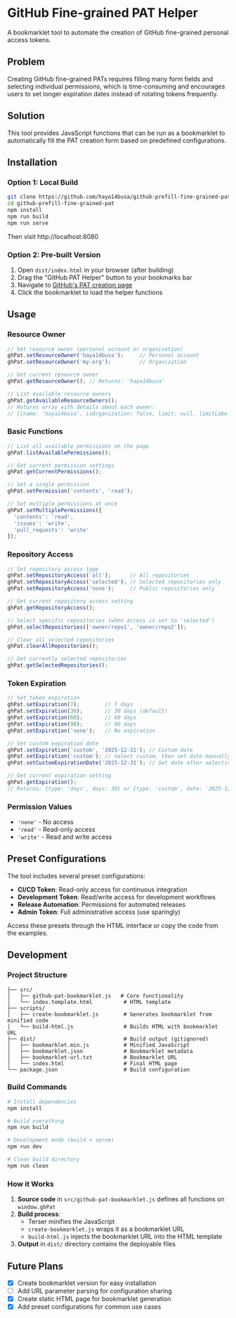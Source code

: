 # GitHub Fine-grained PAT Helper

A bookmarklet tool to automate the creation of GitHub fine-grained personal access tokens.

## Problem

Creating GitHub fine-grained PATs requires filling many form fields and selecting individual permissions, which is time-consuming and encourages users to set longer expiration dates instead of rotating tokens frequently.

## Solution

This tool provides JavaScript functions that can be run as a bookmarklet to automatically fill the PAT creation form based on predefined configurations.

## Installation

### Option 1: Local Build

```bash
git clone https://github.com/haya14busa/github-prefill-fine-grained-pat.git
cd github-prefill-fine-grained-pat
npm install
npm run build
npm run serve
```

Then visit http://localhost:8080

### Option 2: Pre-built Version

1. Open `dist/index.html` in your browser (after building)
2. Drag the "GitHub PAT Helper" button to your bookmarks bar
3. Navigate to [GitHub's PAT creation page](https://github.com/settings/personal-access-tokens/new)
4. Click the bookmarklet to load the helper functions

## Usage

### Resource Owner

```javascript
// Set resource owner (personal account or organization)
ghPat.setResourceOwner('haya14busa');     // Personal account
ghPat.setResourceOwner('my-org');         // Organization

// Get current resource owner
ghPat.getResourceOwner(); // Returns: 'haya14busa'

// List available resource owners
ghPat.getAvailableResourceOwners();
// Returns array with details about each owner:
// [{name: 'haya14busa', isOrganization: false, limit: null, limitLabel: null}, ...]
```

### Basic Functions

```javascript
// List all available permissions on the page
ghPat.listAvailablePermissions();

// Get current permission settings
ghPat.getCurrentPermissions();

// Set a single permission
ghPat.setPermission('contents', 'read');

// Set multiple permissions at once
ghPat.setMultiplePermissions({
  'contents': 'read',
  'issues': 'write',
  'pull_requests': 'write'
});
```

### Repository Access

```javascript
// Set repository access type
ghPat.setRepositoryAccess('all');      // All repositories
ghPat.setRepositoryAccess('selected'); // Selected repositories only
ghPat.setRepositoryAccess('none');     // Public repositories only

// Get current repository access setting
ghPat.getRepositoryAccess();

// Select specific repositories (when access is set to 'selected')
ghPat.selectRepositories(['owner/repo1', 'owner/repo2']);

// Clear all selected repositories
ghPat.clearAllRepositories();

// Get currently selected repositories
ghPat.getSelectedRepositories();
```

### Token Expiration

```javascript
// Set token expiration
ghPat.setExpiration(7);        // 7 days
ghPat.setExpiration(30);       // 30 days (default)
ghPat.setExpiration(60);       // 60 days
ghPat.setExpiration(90);       // 90 days
ghPat.setExpiration('none');   // No expiration

// Set custom expiration date
ghPat.setExpiration('custom', '2025-12-31'); // Custom date
ghPat.setExpiration('custom'); // Select custom, then set date manually
ghPat.setCustomExpirationDate('2025-12-31'); // Set date after selecting custom

// Get current expiration setting
ghPat.getExpiration(); 
// Returns: {type: 'days', days: 30} or {type: 'custom', date: '2025-12-31'} or {type: 'none'}
```

### Permission Values

- `'none'` - No access
- `'read'` - Read-only access
- `'write'` - Read and write access

## Preset Configurations

The tool includes several preset configurations:

- **CI/CD Token**: Read-only access for continuous integration
- **Development Token**: Read/write access for development workflows
- **Release Automation**: Permissions for automated releases
- **Admin Token**: Full administrative access (use sparingly)

Access these presets through the HTML interface or copy the code from the examples.

## Development

### Project Structure

```
├── src/
│   ├── github-pat-bookmarklet.js   # Core functionality
│   └── index.template.html          # HTML template
├── scripts/
│   ├── create-bookmarklet.js        # Generates bookmarklet from minified code
│   └── build-html.js                # Builds HTML with bookmarklet URL
├── dist/                            # Build output (gitignored)
│   ├── bookmarklet.min.js           # Minified JavaScript
│   ├── bookmarklet.json             # Bookmarklet metadata
│   ├── bookmarklet-url.txt          # Bookmarklet URL
│   └── index.html                   # Final HTML page
└── package.json                     # Build configuration
```

### Build Commands

```bash
# Install dependencies
npm install

# Build everything
npm run build

# Development mode (build + serve)
npm run dev

# Clean build directory
npm run clean
```

### How it Works

1. **Source code** in `src/github-pat-bookmarklet.js` defines all functions on `window.ghPat`
2. **Build process**:
   - Terser minifies the JavaScript
   - `create-bookmarklet.js` wraps it as a bookmarklet URL
   - `build-html.js` injects the bookmarklet URL into the HTML template
3. **Output** in `dist/` directory contains the deployable files

## Future Plans

- [x] Create bookmarklet version for easy installation
- [ ] Add URL parameter parsing for configuration sharing
- [x] Create static HTML page for bookmarklet generation
- [x] Add preset configurations for common use cases